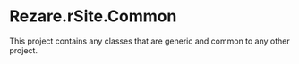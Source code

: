 # Rezare.rSite.Common

This project contains any classes that are generic and common to any other project.